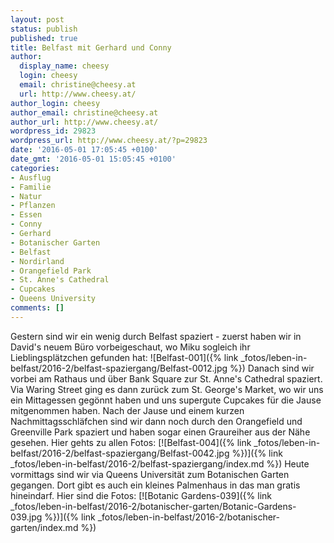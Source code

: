 ```yaml
---
layout: post
status: publish
published: true
title: Belfast mit Gerhard und Conny
author:
  display_name: cheesy
  login: cheesy
  email: christine@cheesy.at
  url: http://www.cheesy.at/
author_login: cheesy
author_email: christine@cheesy.at
author_url: http://www.cheesy.at/
wordpress_id: 29823
wordpress_url: http://www.cheesy.at/?p=29823
date: '2016-05-01 17:05:45 +0100'
date_gmt: '2016-05-01 15:05:45 +0100'
categories:
- Ausflug
- Familie
- Natur
- Pflanzen
- Essen
- Conny
- Gerhard
- Botanischer Garten
- Belfast
- Nordirland
- Orangefield Park
- St. Anne's Cathedral
- Cupcakes
- Queens University
comments: []
---
```

Gestern sind wir ein wenig durch Belfast spaziert - zuerst haben wir in David's neuem Büro vorbeigeschaut, wo Miku sogleich ihr Lieblingsplätzchen gefunden hat:
![Belfast-001]({% link _fotos/leben-in-belfast/2016-2/belfast-spaziergang/Belfast-0012.jpg %})
Danach sind wir vorbei am Rathaus und über Bank Square zur St. Anne's Cathedral spaziert. Via Waring Street ging es dann zurück zum St. George's Market, wo wir uns ein Mittagessen gegönnt haben und uns supergute Cupcakes für die Jause mitgenommen haben. Nach der Jause und einem kurzen Nachmittagsschläfchen sind wir dann noch durch den Orangefield und Greenville Park spaziert und haben sogar einen Graureiher aus der Nähe gesehen.
Hier gehts zu allen Fotos:
[![Belfast-004]({% link _fotos/leben-in-belfast/2016-2/belfast-spaziergang/Belfast-0042.jpg %})]({% link _fotos/leben-in-belfast/2016-2/belfast-spaziergang/index.md %})
Heute vormittags sind wir via Queens Universität zum Botanischen Garten gegangen. Dort gibt es auch ein kleines Palmenhaus in das man gratis hineindarf. Hier sind die Fotos:
[![Botanic Gardens-039]({% link _fotos/leben-in-belfast/2016-2/botanischer-garten/Botanic-Gardens-039.jpg %})]({% link _fotos/leben-in-belfast/2016-2/botanischer-garten/index.md %})
